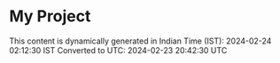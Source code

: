 # My Project

This content is dynamically generated in Indian Time (IST): 2024-02-24 02:12:30 IST
Converted to UTC: 2024-02-23 20:42:30 UTC
